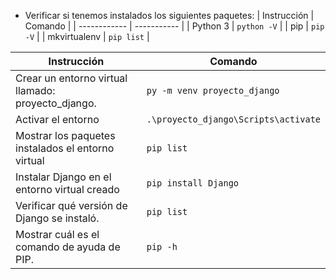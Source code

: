 - Verificar si tenemos instalados los siguientes paquetes:
  | Instrucción | Comando |
  | ------------ | ----------- |
  | Python 3 | `python -V` |
  | pip | `pip -V` |
  | mkvirtualenv | `pip list` |

| Instrucción                                        | Comando                              |
| -------------------------------------------------- | ------------------------------------ |
| Crear un entorno virtual llamado: proyecto_django. | `py -m venv proyecto_django`         |
| Activar el entorno                                 | `.\proyecto_django\Scripts\activate` |
| Mostrar los paquetes instalados el entorno virtual | `pip list`                           |
| Instalar Django en el entorno virtual creado       | `pip install Django`                 |
| Verificar qué versión de Django se instaló.        | `pip list`                           |
| Mostrar cuál es el comando de ayuda de PIP.        | `pip -h`                             |
